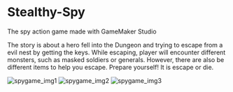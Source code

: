 # Stealthy-Spy
The spy action game made with GameMaker Studio


The story is about a hero fell into the Dungeon and trying to escape from a evil nest by getting the keys. While escaping, player will encounter different monsters, such as masked soldiers or generals. However, there are also be different items to help you escape. Prepare yourself! It is escape or die.

![spygame_img1](https://cloud.githubusercontent.com/assets/14136146/16976234/5056779a-4e02-11e6-964a-2dfaf9556134.PNG)
![spygame_img2](https://cloud.githubusercontent.com/assets/14136146/16976237/53c3491c-4e02-11e6-853b-7be1d5c83026.PNG)
![spygame_img3](https://cloud.githubusercontent.com/assets/14136146/16976239/552192d2-4e02-11e6-9bab-a258773b8c56.PNG)
